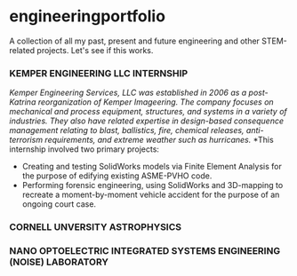 # engineeringportfolio
A collection of all my past, present and future engineering and other STEM-related projects.
Let's see if this works.

### KEMPER ENGINEERING LLC INTERNSHIP

*Kemper Engineering Services, LLC was established in 2006 as a post-Katrina reorganization of Kemper Imageering. The company focuses on mechanical and process equipment, structures, and systems in a variety of industries. They also have related expertise in design-based consequence management relating to blast, ballistics, fire, chemical releases, anti-terrorism requirements, and extreme weather such as hurricanes.*
*This internship involved two primary projects:
- Creating and testing SolidWorks models via Finite Element Analysis for the purpose of edifying existing ASME-PVHO code.
- Performing forensic engineering, using SolidWorks and 3D-mapping to recreate a moment-by-moment vehicle accident for the purpose of an ongoing court case.

### CORNELL UNVERSITY ASTROPHYSICS






### NANO OPTOELECTRIC INTEGRATED SYSTEMS ENGINEERING (NOISE) LABORATORY
